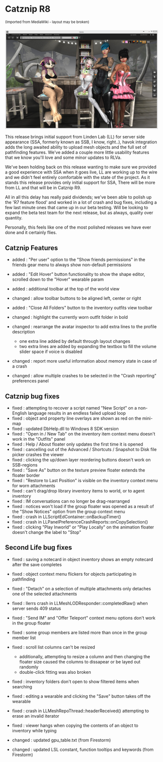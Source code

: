 # Catznip R8

<sup>(Imported from MediaWiki - layout may be broken)</sup>

![Catznip_R8](./r08/Catznip_R8.jpg)

This release brings initial support from Linden Lab (LL) for server side appearance (SSA, formerly known as SSB, I know, right..), havok integration adds the long awaited ability to upload mesh objects and the full set of pathfinding features. We've added a couple more little usability features that we know you'll love and some minor updates to RLVa.

We've been holding back on this release wanting to make sure we provided a good experience with SSA when it goes live, LL are working up to the wire and we didn't feel entirely comfortable with the state of the project. As it stands this release provides only initial support for SSA, There will be more from LL and that will be in Catznip R9.

All in all this delay has really paid dividends; we've been able to polish up the 'R7 feature flood' and worked in a lot of crash and bug fixes, including a few last minute ones that came up in our beta testing. Will be looking to expand the beta test team for the next release, but as always, quality over quantity.

Personally, this feels like one of the most polished releases we have ever done and it certainly flies.

## Catznip Features
* added : "Per user" option to the "Show friends permissions" in the friends gear menu to always show non-default permissions
* added : "Edit Hover" button functionality to show the shape editor, scrolled down to the "Hover" wearable param
* added : additional toolbar at the top of the world view
* changed : allow toolbar buttons to be aligned left, center or right

* added : "Close All Folders" button to the inventory outfits view toolbar
* changed : highlight the currently worn outfit folder in bold
* changed : rearrange the avatar inspector to add extra lines to the profile description
	* one extra line added by default through layout changes
	* two extra lines are added by expanding the textbox to fill the volume slider space if voice is disabled
* changed : report more useful information about memory state in case of a crash
* changed : allow multiple crashes to be selected in the "Crash reporting" preferences panel

## Catznip bug fixes
* fixed : attempting to recover a script named "New Script" on a non-English language results in an endless failed upload loop
* fixed : object and property line overlays are shown as red on the mini-map
* fixed : updated DbHelp.dll to Windows 8 SDK version
* fixed : "Open in / New Tab" on the inventory item context menu doesn't work in the "Outfits" panel
* fixed : Help / About floater only updates the first time it is opened
* fixed : cancelling out of the Advanced / Shortcuts / Snapshot to Disk file picker crashes the viewer
* fixed : clicking the up/down layer reordering buttons doesn't work on SSB-regions
* fixed : "Save As" button on the texture preview floater extends the floater border
* fixed : "Restore to Last Position" is visible on the inventory context menu for worn attachments
* fixed : can't drag/drop library inventory items to world, or to agent inventory
* fixed : IM conversations can no longer be drag-rearranged
* fixed : notices won't load if the group floater was opened as a result of the "Show Notices" option from the group context menu
* fixed : crash in LLScriptEdContainer::onBackupTimer()
* fixed : crash in LLPanelPreferenceCrashReports::onCopySelection()
* fixed : clicking  "Play Inworld" or "Play Locally" on the animation floater doesn't change the label to "Stop"

## Second Life bug fixes
* fixed : saving a notecard in object inventory shows an empty notecard after the save completes
* fixed : object context menu flickers for objects participating in pathfinding
* fixed : "Detach" on a selection of multiple attachments only detaches one of the selected attachments
* fixed : llerrs crash in LLMeshLODResponder::completedRaw() when server sends 409 status
* fixed : "Send IM" and "Offer Teleport" context menu options don't work in the group floater
* fixed : some group members are listed more than once in the group member list
* fixed : scroll list columns can't be resized
	* additionally, attempting to resize a column and then changing the floater size caused the columns to dissapear or be layed out randomly
	* double-click fitting was also broken
* fixed : inventory folders don't open to show filtered items when searching
* fixed : editing a wearable and clicking the "Save" button takes off the wearable
* fixed : crash in LLMeshRepoThread::headerReceived() attempting to erase an invalid iterator
* fixed : viewer hangs when copying the contents of an object to inventory while typing

* changed : updated gpu_table.txt (from Firestorm)
* changed : updated LSL constant, function tooltips and keywords (from Firestorm)
